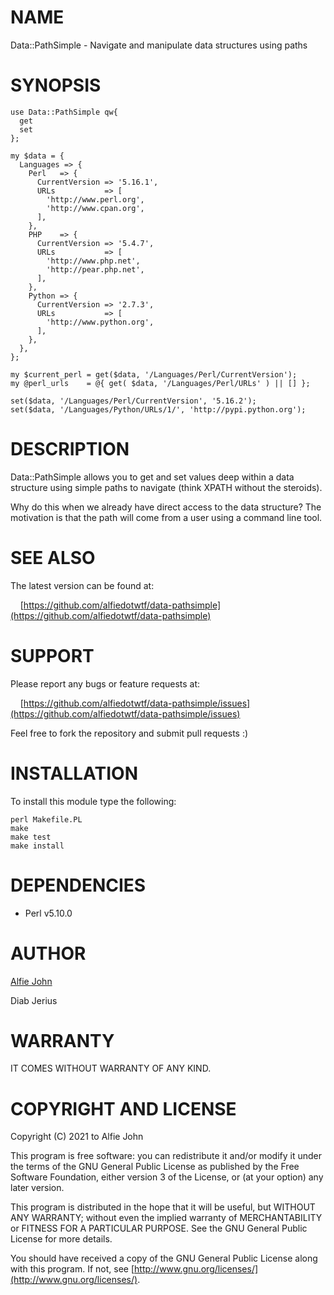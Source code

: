 # NAME

Data::PathSimple - Navigate and manipulate data structures using paths

# SYNOPSIS

    use Data::PathSimple qw{
      get
      set
    };
    
    my $data = {
      Languages => {
        Perl   => {
          CurrentVersion => '5.16.1',
          URLs           => [
            'http://www.perl.org',
            'http://www.cpan.org',
          ],
        },
        PHP    => {
          CurrentVersion => '5.4.7',
          URLs           => [
            'http://www.php.net',
            'http://pear.php.net',
          ],
        },
        Python => {
          CurrentVersion => '2.7.3',
          URLs           => [
            'http://www.python.org',
          ],
        },
      },
    };

    my $current_perl = get($data, '/Languages/Perl/CurrentVersion');
    my @perl_urls    = @{ get( $data, '/Languages/Perl/URLs' ) || [] };
    
    set($data, '/Languages/Perl/CurrentVersion', '5.16.2');
    set($data, '/Languages/Python/URLs/1/', 'http://pypi.python.org');

# DESCRIPTION

Data::PathSimple allows you to get and set values deep within a data structure
using simple paths to navigate (think XPATH without the steroids).

Why do this when we already have direct access to the data structure? The
motivation is that the path will come from a user using a command line tool.

# SEE ALSO

The latest version can be found at:

&nbsp;&nbsp;&nbsp;&nbsp;[https://github.com/alfiedotwtf/data-pathsimple](https://github.com/alfiedotwtf/data-pathsimple)

# SUPPORT

Please report any bugs or feature requests at:

&nbsp;&nbsp;&nbsp;&nbsp;[https://github.com/alfiedotwtf/data-pathsimple/issues](https://github.com/alfiedotwtf/data-pathsimple/issues)

Feel free to fork the repository and submit pull requests :)

# INSTALLATION

To install this module type the following:

    perl Makefile.PL
    make
    make test
    make install

# DEPENDENCIES

* Perl v5.10.0

# AUTHOR

[Alfie John](https://www.alfie.wtf)

Diab Jerius

# WARRANTY

IT COMES WITHOUT WARRANTY OF ANY KIND.

# COPYRIGHT AND LICENSE

Copyright (C) 2021 to Alfie John

This program is free software: you can redistribute it and/or modify it under
the terms of the GNU General Public License as published by the Free Software
Foundation, either version 3 of the License, or (at your option) any later
version.

This program is distributed in the hope that it will be useful, but WITHOUT ANY
WARRANTY; without even the implied warranty of MERCHANTABILITY or FITNESS FOR A
PARTICULAR PURPOSE. See the GNU General Public License for more details.

You should have received a copy of the GNU General Public License along with
this program. If not, see [http://www.gnu.org/licenses/](http://www.gnu.org/licenses/).
